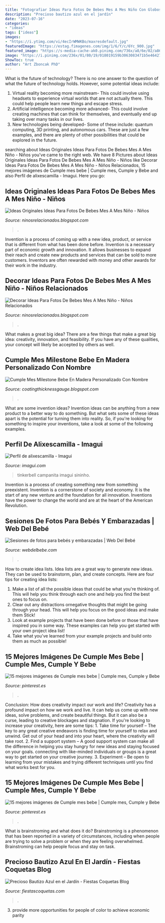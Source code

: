 ```yaml
---
title: "Fotografiar Ideas Para Fotos De Bebes Mes A Mes Niño Con Globos - Decorar Ideas Para Fotos De Bebes Mes A Mes Niño"
description: "Precioso bautizo azul en el jardín"
date: "2023-07-16"
categories:
- "ideas"
tags: ["ideas"]
images:
- "https://i.ytimg.com/vi/4ecIrWMWKBo/maxresdefault.jpg"
featuredImage: "https://estag.fimagenes.com/img/1/6/Y/c/6Yc_900.jpg"
featured_image: "https://s-media-cache-ak0.pinimg.com/736x/a8/6e/02/a86e02201ba714bfb75126728a206f56.jpg"
image: "https://i.pinimg.com/236x/01/80/19/018019159b3063083471b5e4642763b1.jpg"
ShowToc: true
author: "Art Zboncak PhD"
---
```



What is the future of technology?
There is no one answer to the question of what the future of technology holds. However, some potential ideas include: 

1. Virtual reality becoming more mainstream- This could involve using headsets to experience virtual worlds that are not actually there. This could help people learn new things and escape stress. 
2. Artificial intelligence becoming more advanced- This could involve creating machines that can think for themselves, and eventually end up taking over many tasks in our lives. 
3. New technologies being developed- Some of these include: quantum computing, 3D printing, and autonomous cars. These are just a few examples, and there are plenty of other possibilities that could be explored in the future.

	

		
searching about Ideas Originales Ideas Para Fotos De Bebes Mes A Mes Niño - Niños you've came to the right web. We have 8 Pictures about Ideas Originales Ideas Para Fotos De Bebes Mes A Mes Niño - Niños like Decorar Ideas Para Fotos De Bebes Mes A Mes Niño - Niños Relacionados, 15 mejores imágenes de Cumple mes bebe | Cumple mes, Cumple y Bebe and also Perfil de alixescamilla - Imagui. Here you go:
		
    
## Ideas Originales Ideas Para Fotos De Bebes Mes A Mes Niño - Niños

<img loading=lazy src="https://estag.fimagenes.com/img/1/6/Y/c/6Yc_900.jpg" onerror="this.onerror=null;this.src='https://tse3.mm.bing.net/th?id=OIP.DgSBNZ6EzrmaXl6cDfDU-QHaLH&amp;pid=15.1';" alt="Ideas Originales Ideas Para Fotos De Bebes Mes A Mes Niño - Niños">

_Source: ninosrelacionados.blogspot.com_

>. 

	

Invention is a process of coming up with a new idea, product, or service that is different from what has been done before. Invention is a necessary part of economic growth and innovation. It allows businesses to expand their reach and create new products and services that can be sold to more customers. Inventors are often rewarded with money and other awards for their work in the industry.

    
## Decorar Ideas Para Fotos De Bebes Mes A Mes Niño - Niños Relacionados

<img loading=lazy src="https://i.ytimg.com/vi/4ecIrWMWKBo/maxresdefault.jpg" onerror="this.onerror=null;this.src='https://tse3.mm.bing.net/th?id=OIP.atkRQy5SvpqcAn03BngnzwHaEK&amp;pid=15.1';" alt="Decorar Ideas Para Fotos De Bebes Mes A Mes Niño - Niños Relacionados">

_Source: ninosrelacionados.blogspot.com_

>. 

	

What makes a great big idea?
There are a few things that make a great big idea: creativity, innovation, and feasibility. If you have any of these qualities, your concept will likely be accepted by others as well.

    
## Cumple Mes Milestone Bebe En Madera Personalizado Con Nombre

<img loading=lazy src="https://fivesmilesshop.com/wp-content/uploads/2019/04/milestone-baby-cumple-mes-madera-personalizado.jpg" onerror="this.onerror=null;this.src='https://tse2.mm.bing.net/th?id=OIP._j6n6IiMKssBeICfdYHTqgHaE8&amp;pid=15.1';" alt="Cumple Mes Milestone Bebe En Madera Personalizado Con Nombre">

_Source: coatingthicknessgauge.blogspot.com_

>. 

	

What are some invention ideas?
Invention ideas can be anything from a new product to a better way to do something. But what sets some of these ideas apart is the potential for turning them into reality. So, if you're looking for something to inspire your inventions, take a look at some of the following examples.

    
## Perfil De Alixescamilla - Imagui

<img loading=lazy src="https://s-media-cache-ak0.pinimg.com/736x/a8/6e/02/a86e02201ba714bfb75126728a206f56.jpg" onerror="this.onerror=null;this.src='https://tse1.mm.bing.net/th?id=OIP.x6mPB69dZ4K5FgqxzdcqZgHaFj&amp;pid=15.1';" alt="Perfil de alixescamilla - Imagui">

_Source: imagui.com_

>tinkerbell campanita imagui sininho. 

	

Invention is a process of creating something new from something preexistent. Invention is a cornerstone of society and economy. It is the start of any new venture and the foundation for all innovation. Inventions have the power to change the world and are at the heart of the American Revolution.

    
## Sesiones De Fotos Para Bebés Y Embarazadas | Web Del Bebé

<img loading=lazy src="http://img.webdelbebe.com.s3.amazonaws.com/wp-content/uploads/2012/03/fotos-bebe4.jpg" onerror="this.onerror=null;this.src='https://tse4.mm.bing.net/th?id=OIP.1Rw1shTjO8j__8Q4ZgS1hgHaE8&amp;pid=15.1';" alt="Sesiones de fotos para bebés y embarazadas | Web Del Bebé">

_Source: webdelbebe.com_

>. 

	

How to create idea lists.
Idea lists are a great way to generate new ideas. They can be used to brainstorm, plan, and create concepts. Here are four tips for creating idea lists:
1. Make a list of all the possible ideas that could be what you're thinking of. This will help you think through each one and help you find the best ones to focus on.
2. Clear out any distractions ornegative thoughts that might be going through your head. This will help you focus on the good ideas and make them Stick!
3. Look at example projects that have been done before or those that have inspired you in some way. These examples can help you get started with your own project idea list!
4. Take what you've learned from your example projects and build onto them as much as possible!

    
## 15 Mejores Imágenes De Cumple Mes Bebe | Cumple Mes, Cumple Y Bebe

<img loading=lazy src="https://i.pinimg.com/236x/52/36/72/523672f9a9a60a396b87f31ec5ebaa3c.jpg" onerror="this.onerror=null;this.src='https://tse4.mm.bing.net/th?id=OIP.QHOnJiJkJDHlj-XYXGWYcwAAAA&amp;pid=15.1';" alt="15 mejores imágenes de Cumple mes bebe | Cumple mes, Cumple y Bebe">

_Source: pinterest.es_

>. 

	

Conclusion: How does creativity impact our work and life?
Creativity has a profound impact on how we work and live. It can help us come up with new ideas, solve problems, and create beautiful things. But it can also be a curse, leading to creative blockages and stagnation. If you're looking to increase your creativity, here are some tips: 1. Take time for yourself – The key to any great creative endeavors is finding time for yourself to relax and unwind. Get out of your head and into your heart, where the creativity will take root. 2. Find a support system – A good support system can make all the difference in helping you stay hungry for new ideas and staying focused on your goals. connecting with like-minded individuals or groups is a great way to get started on your creative journey. 3. Experiment – Be open to learning from your mistakes and trying different techniques until you find what works best for you.

    
## 15 Mejores Imágenes De Cumple Mes Bebe | Cumple Mes, Cumple Y Bebe

<img loading=lazy src="https://i.pinimg.com/236x/01/80/19/018019159b3063083471b5e4642763b1.jpg" onerror="this.onerror=null;this.src='https://tse4.mm.bing.net/th?id=OIP.erUWjeyUHwt2gU1SHli_4QAAAA&amp;pid=15.1';" alt="15 mejores imágenes de Cumple mes bebe | Cumple mes, Cumple y Bebe">

_Source: pinterest.es_

>. 

	

What is brainstroming and what does it do?
Brainstroming is a phenomenon that has been reported in a variety of circumstances, including when people are trying to solve a problem or when they are feeling overwhelmed. Brainstroming can help people focus and stay on task.

    
## Precioso Bautizo Azul En El Jardín - Fiestas Coquetas Blog

<img loading=lazy src="http://fiestascoquetas.com/blog/wp-content/uploads/2014/08/Mesa-dulce-bautizo.jpg" onerror="this.onerror=null;this.src='https://tse3.mm.bing.net/th?id=OIP.GZE80To1m9hCPUWB1zF-aQHaFM&amp;pid=15.1';" alt="Precioso Bautizo Azul en el Jardín - Fiestas Coquetas Blog">

_Source: fiestascoquetas.com_

>. 

	

3. provide more opportunities for people of color to achieve economic parity

